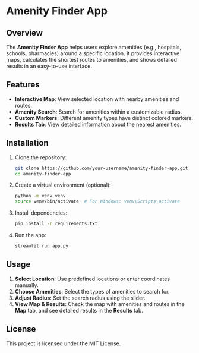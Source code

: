 
# Amenity Finder App

## Overview

The **Amenity Finder App** helps users explore amenities (e.g., hospitals, schools, pharmacies) around a specific location. It provides interactive maps, calculates the shortest routes to amenities, and shows detailed results in an easy-to-use interface.

## Features

- **Interactive Map**: View selected location with nearby amenities and routes.
- **Amenity Search**: Search for amenities within a customizable radius.
- **Custom Markers**: Different amenity types have distinct colored markers.
- **Results Tab**: View detailed information about the nearest amenities.

## Installation

1. Clone the repository:
   ```bash
   git clone https://github.com/your-username/amenity-finder-app.git
   cd amenity-finder-app
   ```

2. Create a virtual environment (optional):
   ```bash
   python -m venv venv
   source venv/bin/activate  # For Windows: venv\Scripts\activate
   ```

3. Install dependencies:
   ```bash
   pip install -r requirements.txt
   ```

4. Run the app:
   ```bash
   streamlit run app.py
   ```

## Usage

1. **Select Location**: Use predefined locations or enter coordinates manually.
2. **Choose Amenities**: Select the types of amenities to search for.
3. **Adjust Radius**: Set the search radius using the slider.
4. **View Map & Results**: Check the map with amenities and routes in the **Map** tab, and see detailed results in the **Results** tab.

## License

This project is licensed under the MIT License.